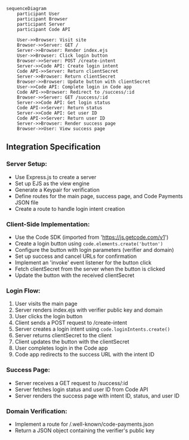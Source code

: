 ```mermaid
sequenceDiagram
    participant User
    participant Browser
    participant Server
    participant Code API

    User->>Browser: Visit site
    Browser->>Server: GET /
    Server->>Browser: Render index.ejs
    User->>Browser: Click login button
    Browser->>Server: POST /create-intent
    Server->>Code API: Create login intent
    Code API->>Server: Return clientSecret
    Server->>Browser: Return clientSecret
    Browser->>Browser: Update button with clientSecret
    User->>Code API: Complete login in Code app
    Code API->>Browser: Redirect to /success/:id
    Browser->>Server: GET /success/:id
    Server->>Code API: Get login status
    Code API->>Server: Return status
    Server->>Code API: Get user ID
    Code API->>Server: Return user ID
    Server->>Browser: Render success page
    Browser->>User: View success page
```

## Integration Specification

### Server Setup:
- Use Express.js to create a server
- Set up EJS as the view engine
- Generate a Keypair for verification
- Define routes for the main page, success page, and Code Payments JSON file
- Create a route to handle login intent creation

### Client-Side Implementation:
- Use the Code SDK (imported from 'https://js.getcode.com/v1')
- Create a login button using `code.elements.create('button')`
- Configure the button with login parameters (verifier and domain)
- Set up success and cancel URLs for confirmation
- Implement an 'invoke' event listener for the button click
- Fetch clientSecret from the server when the button is clicked
- Update the button with the received clientSecret

### Login Flow:
1. User visits the main page
2. Server renders index.ejs with verifier public key and domain
3. User clicks the login button
4. Client sends a POST request to /create-intent
5. Server creates a login intent using `code.loginIntents.create()`
6. Server returns clientSecret to the client
7. Client updates the button with the clientSecret
8. User completes login in the Code app
9. Code app redirects to the success URL with the intent ID

### Success Page:
- Server receives a GET request to /success/:id
- Server fetches login status and user ID from Code API
- Server renders the success page with intent ID, status, and user ID

### Domain Verification:
- Implement a route for /.well-known/code-payments.json
- Return a JSON object containing the verifier's public key
```
